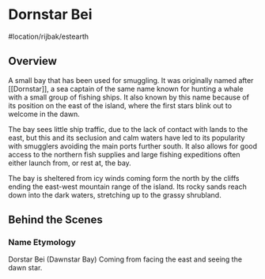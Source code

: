# Dornstar Bei
#location/rijbak/estearth

## Overview
A small bay that has been used for smuggling. It was originally named after [[Dornstar]], a sea captain of the same name known for hunting a whale with a small group of fishing ships. It also known by this name because of its position on the east of the island, where the first stars blink out to welcome in the dawn.

The bay sees little ship traffic, due to the lack of contact with lands to the east, but this and its seclusion and calm waters have led to its popularity with smugglers avoiding the main ports further south. It also allows for good access to the northern fish supplies and large fishing expeditions often either launch from, or rest at, the bay.

The bay is sheltered from icy winds coming form the north by the cliffs ending the east-west mountain range of the island. Its rocky sands reach down into the dark waters, stretching up to the grassy shrubland.


## Behind the Scenes
### Name Etymology
Dorstar Bei (Dawnstar Bay) Coming from facing the east and seeing the dawn star.
